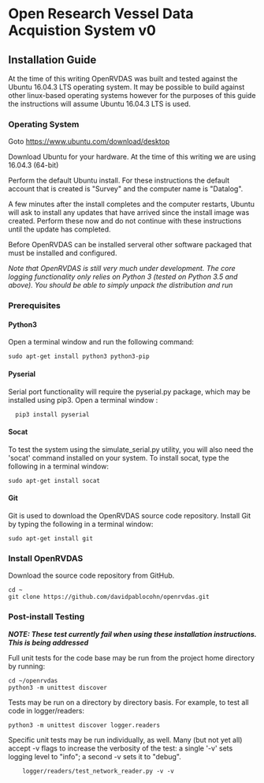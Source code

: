 
# Open Research Vessel Data Acquistion System v0

## Installation Guide
At the time of this writing OpenRVDAS was built and tested against the Ubuntu 16.04.3 LTS operating system. It may be possible to build against other linux-based operating systems however for the purposes of this guide the instructions will assume Ubuntu 16.04.3 LTS is used.

### Operating System
Goto <https://www.ubuntu.com/download/desktop>

Download Ubuntu for your hardware.  At the time of this writing we are using 16.04.3 (64-bit)

Perform the default Ubuntu install.  For these instructions the default account that is created is "Survey" and the computer name is "Datalog".

A few minutes after the install completes and the computer restarts, Ubuntu will ask to install any updates that have arrived since the install image was created.  Perform these now and do not continue with these instructions until the update has completed.

Before OpenRVDAS can be installed serveral other software packaged that must be installed and configured.

*Note that OpenRVDAS is still very much under development. The core logging functionality only relies on Python 3 (tested on Python 3.5 and above). You should be able to simply unpack the distribution and run*

### Prerequisites

#### Python3

Open a terminal window and run the following command:
```
sudo apt-get install python3 python3-pip
```

#### Pyserial
Serial port functionality will require the pyserial.py package, which
may be installed using pip3.  Open a terminal window :

```
  pip3 install pyserial
```

#### Socat
To test the system using the simulate_serial.py utility, you will also need the 'socat' command installed on your system.  To install socat, type the following in a terminal window:
```
sudo apt-get install socat
```

#### Git
Git is used to download the OpenRVDAS source code repository.  Install Git by typing the following in a terminal window:
```
sudo apt-get install git
```

### Install OpenRVDAS

Download the source code repository from GitHub.

```
cd ~
git clone https://github.com/davidpablocohn/openrvdas.git
```

### Post-install Testing

***NOTE: These test currently fail when using these installation instructions.  This is being addressed***

Full unit tests for the code base may be run from the project home
directory by running:
```
cd ~/openrvdas
python3 -m unittest discover
```

Tests may be run on a directory by directory basis.  For example, to test all code in logger/readers:
```
python3 -m unittest discover logger.readers
```

Specific unit tests may be run individually, as well.  Many (but not yet all) accept -v flags to increase the verbosity of
the test: a single '-v' sets logging level to "info"; a second -v sets
it to "debug".
```
    logger/readers/test_network_reader.py -v -v
```
